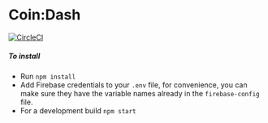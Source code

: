 # Coin:Dash

[![CircleCI](https://circleci.com/gh/cloggy45/CoinDash.svg?style=svg)](https://circleci.com/gh/cloggy45/CoinDash)


##### To install
- Run `npm install`
- Add Firebase credentials to your `.env` file, for convenience, you can make sure they have the variable names already in the `firebase-config` file. 
- For a development build `npm start`
